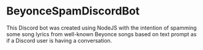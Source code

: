 # BeyonceSpamDiscordBot
This Discord bot was created using NodeJS with the intention of spamming some song lyrics from well-known Beyonce songs based on text prompt as if a Discord user is having a conversation.
